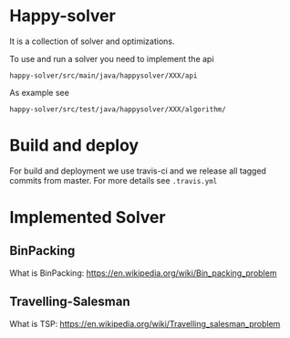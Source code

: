 # Happy-solver 
It is a collection of solver and optimizations.

To use and run a solver you need to implement the api 

```
happy-solver/src/main/java/happysolver/XXX/api
```

As example see 
```
happy-solver/src/test/java/happysolver/XXX/algorithm/
```

# Build and deploy
For build and deployment we use travis-ci and we release all tagged commits from master.
For more details see ``.travis.yml``

# Implemented Solver

## BinPacking

What is BinPacking: https://en.wikipedia.org/wiki/Bin_packing_problem

## Travelling-Salesman

What is TSP: https://en.wikipedia.org/wiki/Travelling_salesman_problem
